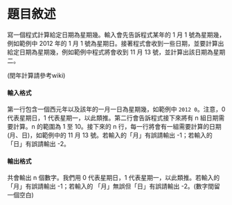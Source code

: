 # 題目敘述

寫一個程式計算給定日期為星期幾。輸入會先告訴程式某年的 1 月 1 號為星期幾，例如範例中 2012 年的 1 月 1 號為星期日。接著程式會收到一些日期，並要計算出給定日期為星期幾，例如範例中程式將會收到 11 月 13 號，並計算出該日期為星期二。

(閏年計算請參考wiki)

#### 輸入格式

第一行包含一個西元年以及該年的一月一日為星期幾，如範例中 ```2012 0```。注意，0 代表星期日，1 代表星期一，以此類推。第二行會告訴程式接下來將有 n 組日期需要計算。n 的範圍為 1 至 10。接下來的 n 行，每一行將會有一組需要計算的日期(月、日)，如範例中的 11 月 13 號。若輸入的「月」有誤請輸出 -1；若輸入的「日」有誤請輸出 -2。

#### 輸出格式

共會輸出 n 個數字。我們用 0 代表星期日，1 代表星期一，以此類推。若輸入的「月」有誤請輸出 -1；若輸入的 「月」無誤但「日」有誤請輸出 -2。(數字間留一個空白)

